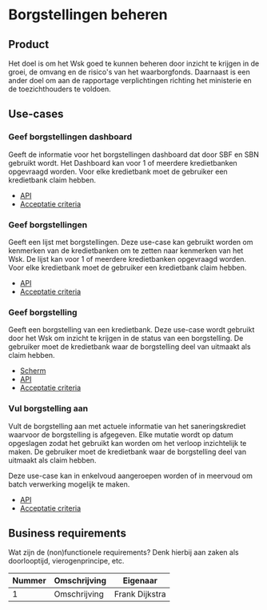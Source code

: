 # Borgstellingen beheren

## Product

Het doel is om het Wsk goed te kunnen beheren door inzicht te krijgen in de groei, de omvang en de risico's van het waarborgfonds. Daarnaast is een ander doel om aan de rapportage verplichtingen richting het ministerie en de toezichthouders te voldoen. 

## Use-cases

### Geef borgstellingen dashboard

Geeft de informatie voor het borgstellingen dashboard dat door SBF en SBN gebruikt wordt. Het Dashboard kan voor 1 of meerdere kredietbanken opgevraagd worden. Voor elke kredietbank moet de gebruiker een kredietbank claim hebben.

<!-- einde -->

* [API](geef-borgstellingen-dashboard.openapi.yml)
* [Acceptatie criteria](geef-borgstellingen-dashboard.feature)

### Geef borgstellingen

Geeft een lijst met borgstellingen. Deze use-case kan gebruikt worden om kenmerken van de kredietbanken om te zetten naar kenmerken van het Wsk. De lijst kan voor 1 of meerdere kredietbanken opgevraagd worden. Voor elke kredietbank moet de gebruiker een kredietbank claim hebben.

<!-- einde -->

* [API](geef-borgstellingen.openapi.yml)
* [Acceptatie criteria](geef-borgstellingen.feature)

### Geef borgstelling

Geeft een borgstelling van een kredietbank. Deze use-case wordt gebruikt door het Wsk om inzicht te krijgen in de status van een borgstelling. De gebruiker moet de kredietbank waar de borgstelling deel van uitmaakt als claim hebben.

<!-- einde -->

* [Scherm](geef-borgstelling.drawio)
* [API](geef-borgstelling.openapi.yml)
* [Acceptatie criteria](geef-borgstelling.feature)

### Vul borgstelling aan

Vult de borgstelling aan met actuele informatie van het saneringskrediet waarvoor de borgstelling is afgegeven. Elke mutatie wordt op datum opgeslagen zodat het gebruikt kan worden om het verloop inzichtelijk te maken. De gebruiker moet de kredietbank waar de borgstelling deel van uitmaakt als claim hebben. 

Deze use-case kan in enkelvoud aangeroepen worden of in meervoud om batch verwerking mogelijk te maken.

<!-- einde -->

* [API](vul-borgstelling-aan.openapi.yml)
* [Acceptatie criteria](vul-borgstelling-aan.feature)

## Business requirements

Wat zijn de (non)functionele requirements? Denk hierbij aan zaken als doorlooptijd, vierogenprincipe, etc.

| Nummer | Omschrijving                         | Eigenaar                  |
| -------| ------------------------------------ | ------------------------- |
| 1      | Omschrijving                         | Frank Dijkstra            |
